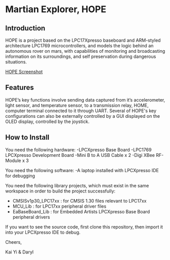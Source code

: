 # Martian Explorer, HOPE
## Introduction
HOPE is a project based on the LPC17Xpresso baseboard and ARM-styled architecture LPC1769 microcontrollers, and models the logic behind an autonomous rover on mars, with capabilities of monitoring and broadcasting information on its surroundings, and self preservation during dangerous situations. 

[HOPE Screenshot](HOPE_HOMESCREEN.jpeg)

## Features

HOPE’s key functions involve sending data captured from it’s accelerometer, light sensor, and temperature sensor, to a transmission relay, HOME, computer terminal connected to it through UART. Several of HOPE's key configurations can also be externally controlled by a GUI displayed on the OLED display, controlled by the joystick.

## How to Install

You need the following hardware:
-LPCXpresso Base Board
-LPC1769 LPCXpresso Development Board
-Mini B to A USB Cable x 2
-Digi XBee RF-Module x 3

You need the following software:
-A laptop installed with LPCXpresso IDE for debugging

You need the following library projects, which must exist in the same workspace in order to build the project successfully:
- CMSISv1p30_LPC17xx : for CMSIS 1.30 files relevant to LPC17xx
- MCU_Lib        	 : for LPC17xx peripheral driver files
- EaBaseBoard_Lib    : for Embedded Artists LPCXpresso Base Board peripheral drivers


If you want to see the source code, first clone this repository, then import it into your LPCXpresso IDE to debug.

Cheers,

Kai Yi & Daryl